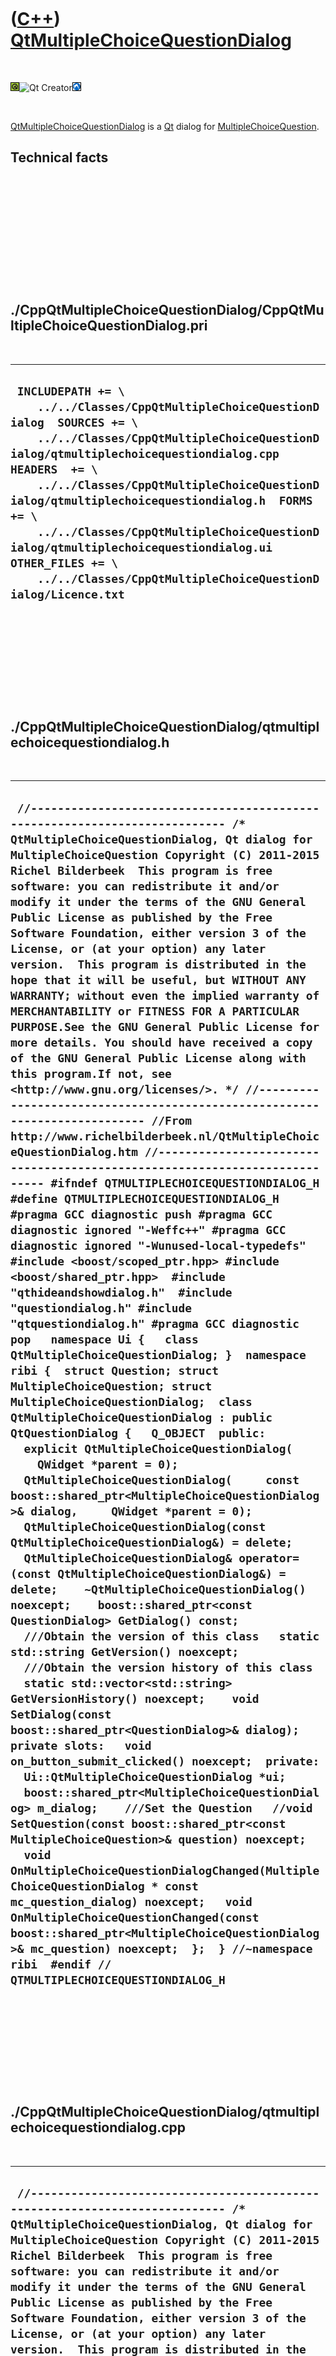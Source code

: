 
 

 

 

 

 

([C++](Cpp.md)) [QtMultipleChoiceQuestionDialog](CppQtMultipleChoiceQuestionDialog.md)
========================================================================================

 

![Qt](PicQt.png)![Qt
Creator](PicQtCreator.png)![Lubuntu](PicLubuntu.png)

 

[QtMultipleChoiceQuestionDialog](CppQtMultipleChoiceQuestionDialog.md)
is a [Qt](CppQt.md) dialog for
[MultipleChoiceQuestion](CppMultipleChoiceQuestion.md).

Technical facts
---------------

 

 

 

 

 

 

./CppQtMultipleChoiceQuestionDialog/CppQtMultipleChoiceQuestionDialog.pri
-------------------------------------------------------------------------

 

  ----------------------------------------------------------------------------------------------------------------------------------------------------------------------------------------------------------------------------------------------------------------------------------------------------------------------------------------------------------------------------------------------------------------------------------------------------------------------
  ` INCLUDEPATH += \     ../../Classes/CppQtMultipleChoiceQuestionDialog  SOURCES += \     ../../Classes/CppQtMultipleChoiceQuestionDialog/qtmultiplechoicequestiondialog.cpp  HEADERS  += \     ../../Classes/CppQtMultipleChoiceQuestionDialog/qtmultiplechoicequestiondialog.h  FORMS += \     ../../Classes/CppQtMultipleChoiceQuestionDialog/qtmultiplechoicequestiondialog.ui  OTHER_FILES += \     ../../Classes/CppQtMultipleChoiceQuestionDialog/Licence.txt`
  ----------------------------------------------------------------------------------------------------------------------------------------------------------------------------------------------------------------------------------------------------------------------------------------------------------------------------------------------------------------------------------------------------------------------------------------------------------------------

 

 

 

 

 

./CppQtMultipleChoiceQuestionDialog/qtmultiplechoicequestiondialog.h
--------------------------------------------------------------------

 

  ------------------------------------------------------------------------------------------------------------------------------------------------------------------------------------------------------------------------------------------------------------------------------------------------------------------------------------------------------------------------------------------------------------------------------------------------------------------------------------------------------------------------------------------------------------------------------------------------------------------------------------------------------------------------------------------------------------------------------------------------------------------------------------------------------------------------------------------------------------------------------------------------------------------------------------------------------------------------------------------------------------------------------------------------------------------------------------------------------------------------------------------------------------------------------------------------------------------------------------------------------------------------------------------------------------------------------------------------------------------------------------------------------------------------------------------------------------------------------------------------------------------------------------------------------------------------------------------------------------------------------------------------------------------------------------------------------------------------------------------------------------------------------------------------------------------------------------------------------------------------------------------------------------------------------------------------------------------------------------------------------------------------------------------------------------------------------------------------------------------------------------------------------------------------------------------------------------------------------------------------------------------------------------------------------------------------------------------------------------------------------------------------------------------------------------------------------------------------------------------------------------------------------------------------------------------------------------------------------------------------------------------------------------------------------------------------------------------------------------------------------------------------------------------------------------------------------------------------------------------------------------------------------------------------------------------------------------------------------------------------------------------------------------------------------------------------------------------------------------------------------------
  ` //--------------------------------------------------------------------------- /* QtMultipleChoiceQuestionDialog, Qt dialog for MultipleChoiceQuestion Copyright (C) 2011-2015 Richel Bilderbeek  This program is free software: you can redistribute it and/or modify it under the terms of the GNU General Public License as published by the Free Software Foundation, either version 3 of the License, or (at your option) any later version.  This program is distributed in the hope that it will be useful, but WITHOUT ANY WARRANTY; without even the implied warranty of MERCHANTABILITY or FITNESS FOR A PARTICULAR PURPOSE.See the GNU General Public License for more details. You should have received a copy of the GNU General Public License along with this program.If not, see <http://www.gnu.org/licenses/>. */ //--------------------------------------------------------------------------- //From http://www.richelbilderbeek.nl/QtMultipleChoiceQuestionDialog.htm //--------------------------------------------------------------------------- #ifndef QTMULTIPLECHOICEQUESTIONDIALOG_H #define QTMULTIPLECHOICEQUESTIONDIALOG_H  #pragma GCC diagnostic push #pragma GCC diagnostic ignored "-Weffc++" #pragma GCC diagnostic ignored "-Wunused-local-typedefs" #include <boost/scoped_ptr.hpp> #include <boost/shared_ptr.hpp>  #include "qthideandshowdialog.h"  #include "questiondialog.h" #include "qtquestiondialog.h" #pragma GCC diagnostic pop   namespace Ui {   class QtMultipleChoiceQuestionDialog; }  namespace ribi {  struct Question; struct MultipleChoiceQuestion; struct MultipleChoiceQuestionDialog;  class QtMultipleChoiceQuestionDialog : public QtQuestionDialog {   Q_OBJECT  public:   explicit QtMultipleChoiceQuestionDialog(     QWidget *parent = 0);    QtMultipleChoiceQuestionDialog(     const boost::shared_ptr<MultipleChoiceQuestionDialog>& dialog,     QWidget *parent = 0);   QtMultipleChoiceQuestionDialog(const QtMultipleChoiceQuestionDialog&) = delete;   QtMultipleChoiceQuestionDialog& operator=(const QtMultipleChoiceQuestionDialog&) = delete;    ~QtMultipleChoiceQuestionDialog() noexcept;    boost::shared_ptr<const QuestionDialog> GetDialog() const;    ///Obtain the version of this class   static std::string GetVersion() noexcept;    ///Obtain the version history of this class   static std::vector<std::string> GetVersionHistory() noexcept;    void SetDialog(const boost::shared_ptr<QuestionDialog>& dialog);  private slots:   void on_button_submit_clicked() noexcept;  private:   Ui::QtMultipleChoiceQuestionDialog *ui;   boost::shared_ptr<MultipleChoiceQuestionDialog> m_dialog;    ///Set the Question   //void SetQuestion(const boost::shared_ptr<const MultipleChoiceQuestion>& question) noexcept;    void OnMultipleChoiceQuestionDialogChanged(MultipleChoiceQuestionDialog * const mc_question_dialog) noexcept;   void OnMultipleChoiceQuestionChanged(const boost::shared_ptr<MultipleChoiceQuestionDialog>& mc_question) noexcept;  };  } //~namespace ribi  #endif // QTMULTIPLECHOICEQUESTIONDIALOG_H`
  ------------------------------------------------------------------------------------------------------------------------------------------------------------------------------------------------------------------------------------------------------------------------------------------------------------------------------------------------------------------------------------------------------------------------------------------------------------------------------------------------------------------------------------------------------------------------------------------------------------------------------------------------------------------------------------------------------------------------------------------------------------------------------------------------------------------------------------------------------------------------------------------------------------------------------------------------------------------------------------------------------------------------------------------------------------------------------------------------------------------------------------------------------------------------------------------------------------------------------------------------------------------------------------------------------------------------------------------------------------------------------------------------------------------------------------------------------------------------------------------------------------------------------------------------------------------------------------------------------------------------------------------------------------------------------------------------------------------------------------------------------------------------------------------------------------------------------------------------------------------------------------------------------------------------------------------------------------------------------------------------------------------------------------------------------------------------------------------------------------------------------------------------------------------------------------------------------------------------------------------------------------------------------------------------------------------------------------------------------------------------------------------------------------------------------------------------------------------------------------------------------------------------------------------------------------------------------------------------------------------------------------------------------------------------------------------------------------------------------------------------------------------------------------------------------------------------------------------------------------------------------------------------------------------------------------------------------------------------------------------------------------------------------------------------------------------------------------------------------------------------------------

 

 

 

 

 

./CppQtMultipleChoiceQuestionDialog/qtmultiplechoicequestiondialog.cpp
----------------------------------------------------------------------

 

  --------------------------------------------------------------------------------------------------------------------------------------------------------------------------------------------------------------------------------------------------------------------------------------------------------------------------------------------------------------------------------------------------------------------------------------------------------------------------------------------------------------------------------------------------------------------------------------------------------------------------------------------------------------------------------------------------------------------------------------------------------------------------------------------------------------------------------------------------------------------------------------------------------------------------------------------------------------------------------------------------------------------------------------------------------------------------------------------------------------------------------------------------------------------------------------------------------------------------------------------------------------------------------------------------------------------------------------------------------------------------------------------------------------------------------------------------------------------------------------------------------------------------------------------------------------------------------------------------------------------------------------------------------------------------------------------------------------------------------------------------------------------------------------------------------------------------------------------------------------------------------------------------------------------------------------------------------------------------------------------------------------------------------------------------------------------------------------------------------------------------------------------------------------------------------------------------------------------------------------------------------------------------------------------------------------------------------------------------------------------------------------------------------------------------------------------------------------------------------------------------------------------------------------------------------------------------------------------------------------------------------------------------------------------------------------------------------------------------------------------------------------------------------------------------------------------------------------------------------------------------------------------------------------------------------------------------------------------------------------------------------------------------------------------------------------------------------------------------------------------------------------------------------------------------------------------------------------------------------------------------------------------------------------------------------------------------------------------------------------------------------------------------------------------------------------------------------------------------------------------------------------------------------------------------------------------------------------------------------------------------------------------------------------------------------------------------------------------------------------------------------------------------------------------------------------------------------------------------------------------------------------------------------------------------------------------------------------------------------------------------------------------------------------------------------------------------------------------------------------------------------------------------------------------------------------------------------------------------------------------------------------------------------------------------------------------------------------------------------------------------------------------------------------------------------------------------------------------------------------------------------------------------------------------------------------------------------------------------------------------------------------------------------------------------------------------------------------------------------------------------------------------------------------------------------------------------------------------------------------------------------------------------------------------------------------------------------------------------------------------------------------------------------------------------------------------------------------------------------------------------------------------------------------------------------------------------------------------------------------------------------------------------------------------------------------------------------------------------------------------------------------------------------------------------------------------------------------------------------------------------------------------------------------------------------------------------------------------------------------------------------------------------------------------------------------------------------------------------------------------------------------------------------------------------------------------------------------------------------------------------------------------------------------------------------------------------------------------------------------------------------------------------------------------------------------------------------------------------------------------------------------------------------------------------------------------------------------------------------------------------------------------------------------------------------------------------------------------------------------------------------------------------------------------------------------------------------------------------------------------------------------------------------------------------------------------------------------------------------------------------------------------------------------------------------------------------------------------------------------------------------------------------------------------------------------------------------------------------------------------------------------------------------------------------------------------------------------------------------------------------------------------------------------------------------------------------------------------------------------------------------------------------------------------------------------------------------------------------------------------------------------------------------------------------------------------------------------------------------------------------------------------------------------------------------------------------------------------------------------------------------------------------------------------------------------------------------------------------------------------------------------------------------------------------------------------------------------------------------------------------------------------------------------------------------------------------------------------------------------------------------------------------------------------------------------------------------------------------------------------------------------------------------------------------------------------------------------------------------------------------------------------------------------------------------------------------------------------------------------------------------------------------------------------------------------------------------------------------------------------------------------------------------------------------------------------------------------------------------------------------------------------------------------------------------------------------------------------------------------------------------------------------------------------------------------------------------------------------------------------------------------------------------------------------------------------------------------------------------------------------------------------------------------------------------------------------------------------------------------------------------------------------------------------------------------------------------------------------------------------------------------------------------------------------------------------------------------------------------------------------------------------------------------------------------------------------------------------------------------------------------------------------------------------------------------------------------------------------------------------------------------------------------------------------------------------------------------------------------------------------------------------------------------------------------------------------------------------------------------------------------------------------------------------------------------------------------------------------------------------------------------------------------------------------------------------------------------------------------------------------------------------------------------------------------------------------------------------------------------------------------------------------------------------------------------------------------------------------------------------------------------------------------------------------------------------------------------------------------------------------------------------------------------------------------------------------------------------------------------------------------------------------------------------------------------------------------------------------------------------------------------------------------------------------------------------------------------------------------------------------------------------------------------------------------------------------------------------------------------
  ` //--------------------------------------------------------------------------- /* QtMultipleChoiceQuestionDialog, Qt dialog for MultipleChoiceQuestion Copyright (C) 2011-2015 Richel Bilderbeek  This program is free software: you can redistribute it and/or modify it under the terms of the GNU General Public License as published by the Free Software Foundation, either version 3 of the License, or (at your option) any later version.  This program is distributed in the hope that it will be useful, but WITHOUT ANY WARRANTY; without even the implied warranty of MERCHANTABILITY or FITNESS FOR A PARTICULAR PURPOSE.See the GNU General Public License for more details. You should have received a copy of the GNU General Public License along with this program.If not, see <http://www.gnu.org/licenses/>. */ //--------------------------------------------------------------------------- //From http://www.richelbilderbeek.nl/QtMultipleChoiceQuestionDialog.htm //--------------------------------------------------------------------------- #pragma GCC diagnostic push #pragma GCC diagnostic ignored "-Weffc++" #pragma GCC diagnostic ignored "-Wunused-local-typedefs" #include "qtmultiplechoicequestiondialog.h"  #include <array> #include <boost/bind.hpp> #include <boost/lambda/bind.hpp> #include <boost/lambda/lambda.hpp> #include <boost/lexical_cast.hpp> #include <boost/numeric/conversion/cast.hpp>  #include <QFile>  #include "fileio.h" #include "multiplechoicequestion.h" #include "multiplechoicequestiondialog.h" #include "qtquestiondialog.h" #include "questiondialog.h" #include "trace.h" #include "ui_qtmultiplechoicequestiondialog.h"  #pragma GCC diagnostic pop  /* ribi::QtMultipleChoiceQuestionDialog::QtMultipleChoiceQuestionDialog(QWidget *parent)   : QtQuestionDialog(parent),     ui(new Ui::QtMultipleChoiceQuestionDialog),     m_dialog(       new MultipleChoiceQuestionDialog(         boost::shared_ptr<MultipleChoiceQuestion>(           new MultipleChoiceQuestion(             "*","1+1=","2",{"1","3","4"})))) {   assert(m_dialog);   assert(GetDialog());    ui->setupUi(this); } */  ribi::QtMultipleChoiceQuestionDialog::QtMultipleChoiceQuestionDialog(   const boost::shared_ptr<MultipleChoiceQuestionDialog>& dialog,   QWidget *parent)   : QtQuestionDialog(parent),     ui(new Ui::QtMultipleChoiceQuestionDialog),     m_dialog(dialog) {   assert(m_dialog);   assert(GetDialog());    ui->setupUi(this);   //this->SetQuestion(m_dialog->GetMultipleChoiceQuestion());    const boost::shared_ptr<const MultipleChoiceQuestion> question {     m_dialog->GetMultipleChoiceQuestion()   };   assert(question);    if (fileio::FileIo().IsRegularFile(question->GetFilename().c_str()))   {     ui->image->setPixmap(QPixmap(question->GetFilename().c_str()));   }    ui->stackedWidget->setCurrentWidget(ui->page_question);   ui->label_question->setText(question->GetQuestion().c_str());   ui->label_question_again->setText(question->GetQuestion().c_str());   ui->label_answer->setText(question->GetAnswer().c_str());    const int sz = 7;   const std::array<QRadioButton*,sz> buttons {     { ui->radio_1, ui->radio_2, ui->radio_3, ui->radio_4, ui->radio_5, ui->radio_6, ui->radio_7 }   };   const std::vector<std::string> options = question->GetOptions();   static_assert(sz == static_cast<int>(buttons.size()),"std::array<T,sz> will have size sz");   assert(sz >= boost::numeric_cast<int>(options.size()));   for (int i = 0; i!=sz; ++i)   {     if (i < boost::numeric_cast<int>(options.size()))     {       buttons[i]->setText(options[i].c_str());     }     else     {       buttons[i]->setVisible(false);     }   }  }  ribi::QtMultipleChoiceQuestionDialog::~QtMultipleChoiceQuestionDialog() noexcept {   delete ui; }  boost::shared_ptr<const ribi::QuestionDialog> ribi::QtMultipleChoiceQuestionDialog::GetDialog() const {   return m_dialog; }  std::string ribi::QtMultipleChoiceQuestionDialog::GetVersion() noexcept {   return "1.0"; }  std::vector<std::string> ribi::QtMultipleChoiceQuestionDialog::GetVersionHistory() noexcept {   return {     "2011-06-28: version 1.0: initial version"   }; }  void ribi::QtMultipleChoiceQuestionDialog::OnMultipleChoiceQuestionDialogChanged(   MultipleChoiceQuestionDialog * const mc_question_dialog ) noexcept {   assert(mc_question_dialog);    ui->radio_1->setChecked(mc_question_dialog->GetAnswerInProgress() == 0);   ui->radio_2->setChecked(mc_question_dialog->GetAnswerInProgress() == 1);   ui->radio_3->setChecked(mc_question_dialog->GetAnswerInProgress() == 2);   ui->radio_4->setChecked(mc_question_dialog->GetAnswerInProgress() == 3);   ui->radio_5->setChecked(mc_question_dialog->GetAnswerInProgress() == 4);   ui->radio_6->setChecked(mc_question_dialog->GetAnswerInProgress() == 5);   ui->radio_7->setChecked(mc_question_dialog->GetAnswerInProgress() == 6);   OnMultipleChoiceQuestionDialogChanged(mc_question_dialog); }  void ribi::QtMultipleChoiceQuestionDialog::OnMultipleChoiceQuestionChanged(   const boost::shared_ptr<MultipleChoiceQuestionDialog>& mc_question ) noexcept {   assert(mc_question);   assert(mc_question->GetQuestion());   if (fileio::FileIo().IsRegularFile(mc_question->GetQuestion()->GetFilename()))   {     ui->image->setPixmap(QPixmap(mc_question->GetQuestion()->GetFilename().c_str()));   }    ui->stackedWidget->setCurrentWidget(ui->page_question);   ui->label_question->setText(mc_question->GetQuestion()->GetQuestion().c_str());   ui->label_question_again->setText(mc_question->GetQuestion()->GetQuestion().c_str());   ui->label_answer->setText(mc_question->GetQuestion()->GetCorrectAnswers()[0].c_str());  }  void ribi::QtMultipleChoiceQuestionDialog::SetDialog(const boost::shared_ptr<QuestionDialog>& dialog) {   const bool verbose = false;    const boost::shared_ptr<MultipleChoiceQuestionDialog> mcquestiondialog     = boost::dynamic_pointer_cast<MultipleChoiceQuestionDialog>(dialog);   if (!mcquestiondialog)   {     std::stringstream s;     s << "QtMultipleChoiceQuestionDialog::SetDialog: not an MultipleChoiceQuestionDialog '" << dialog->ToStr() << "'\n";     //this->ui->stackedWidget->setVisible(false);     //this->ui->image->setVisible(false);     return;   }    //this->ui->stackedWidget->setVisible(true);   //this->ui->image->setVisible(true);    assert(mcquestiondialog);   if (m_dialog == mcquestiondialog)   {     return;   }   if (verbose)   {     std::stringstream s;     s << "Setting mcquestiondialog '" << mcquestiondialog->ToStr() << "'\n";   }   const auto mc_question_after = mcquestiondialog->GetMultipleChoiceQuestion();    bool mc_question_changed  = true;    if (m_dialog)   {     const auto mc_question_before = m_dialog->GetMultipleChoiceQuestion();      mc_question_changed = mc_question_before != mc_question_after;      if (verbose)     {       if (mc_question_changed)       {         std::stringstream s;         s           << "open_question will change from "           << mc_question_before->ToStr()           << " to "           << mc_question_after->ToStr()           << '\n'         ;         TRACE(s.str());       }     }     //Disconnect     m_dialog->m_signal_mc_question_changed.disconnect(       boost::bind(&ribi::QtMultipleChoiceQuestionDialog::OnMultipleChoiceQuestionDialogChanged,this,boost::lambda::_1)     );      /*     m_dialog->m_signal_request_quit.disconnect(       boost::bind(&ribi::QtMultipleChoiceQuestionDialog::OnQuit,this,boost::lambda::_1)     );     m_dialog->m_signal_submitted.disconnect(       boost::bind(&ribi::QtMultipleChoiceQuestionDialog::OnSubmit,this,boost::lambda::_1)     );     */   }    //Replace m_example by the new one   m_dialog = mcquestiondialog;    assert(m_dialog->GetMultipleChoiceQuestion() == mc_question_after);    m_dialog->m_signal_mc_question_changed.connect(     boost::bind(&ribi::QtMultipleChoiceQuestionDialog::OnMultipleChoiceQuestionDialogChanged,this,boost::lambda::_1)   );   /*   m_dialog->m_signal_request_quit.connect(     boost::bind(&ribi::QtMultipleChoiceQuestionDialog::OnQuit,this)   );   m_dialog->m_signal_submitted.connect(     boost::bind(&ribi::QtMultipleChoiceQuestionDialog::OnSubmit,this,boost::lambda::_1)   );   */    //Emit everything that has changed   if (mc_question_changed)   {     m_dialog->m_signal_mc_question_changed(m_dialog.get());   }    assert(mcquestiondialog == m_dialog); }  /* void ribi::QtMultipleChoiceQuestionDialog::SetQuestion(   const boost::shared_ptr<const MultipleChoiceQuestion>& question) noexcept {   m_dialog->SetQuestion(question);    if (QFile::exists(question->GetFilename().c_str()))   {     ui->image->setPixmap(QPixmap(question->GetFilename().c_str()));   }    const MultipleChoiceQuestion * const q     = dynamic_cast<const MultipleChoiceQuestion *>(question.get());   assert(q);    ui->stackedWidget->setCurrentWidget(ui->page_question);   ui->label_question->setText(question->GetQuestion().c_str());   ui->label_question_again->setText(q->GetQuestion().c_str());   ui->label_answer->setText(q->GetAnswer().c_str());     const int sz = 7;   const std::array<QRadioButton*,sz> buttons     = { ui->radio_1, ui->radio_2, ui->radio_3, ui->radio_4, ui->radio_5, ui->radio_6, ui->radio_7 };   const std::vector<std::string> options = q->GetOptions();   static_assert(sz == buttons.size(),"std::array<T,sz> will have size sz");   assert(sz >= boost::numeric_cast<int>(options.size()));   for (int i = 0; i!=sz; ++i)   {     if (i < boost::numeric_cast<int>(options.size()))     {       buttons[i]->setText(options[i].c_str());     }     else     {       buttons[i]->setVisible(false);     }   }   } */  void ribi::QtMultipleChoiceQuestionDialog::on_button_submit_clicked() noexcept {   assert(!m_dialog->HasSubmitted());   const std::vector<const QRadioButton* > buttons     = { ui->radio_1, ui->radio_2, ui->radio_3, ui->radio_4, ui->radio_5, ui->radio_6 };    if (std::find_if(     buttons.begin(), buttons.end(),     boost::bind(&QRadioButton::isChecked,boost::lambda::_1)       == true) == buttons.end()) return;    const std::string index {     boost::lexical_cast<std::string>(       std::distance(         buttons.begin(),         std::find_if(           buttons.begin(), buttons.end(),           boost::bind(&QRadioButton::isChecked,boost::lambda::_1) == true         )       )     )   };     this->m_dialog->Submit(index);    const bool is_correct = m_dialog->IsAnswerCorrect();    this->ui->stackedWidget->setCurrentWidget(is_correct     ? ui->page_correct     : ui->page_incorrect); }`
  --------------------------------------------------------------------------------------------------------------------------------------------------------------------------------------------------------------------------------------------------------------------------------------------------------------------------------------------------------------------------------------------------------------------------------------------------------------------------------------------------------------------------------------------------------------------------------------------------------------------------------------------------------------------------------------------------------------------------------------------------------------------------------------------------------------------------------------------------------------------------------------------------------------------------------------------------------------------------------------------------------------------------------------------------------------------------------------------------------------------------------------------------------------------------------------------------------------------------------------------------------------------------------------------------------------------------------------------------------------------------------------------------------------------------------------------------------------------------------------------------------------------------------------------------------------------------------------------------------------------------------------------------------------------------------------------------------------------------------------------------------------------------------------------------------------------------------------------------------------------------------------------------------------------------------------------------------------------------------------------------------------------------------------------------------------------------------------------------------------------------------------------------------------------------------------------------------------------------------------------------------------------------------------------------------------------------------------------------------------------------------------------------------------------------------------------------------------------------------------------------------------------------------------------------------------------------------------------------------------------------------------------------------------------------------------------------------------------------------------------------------------------------------------------------------------------------------------------------------------------------------------------------------------------------------------------------------------------------------------------------------------------------------------------------------------------------------------------------------------------------------------------------------------------------------------------------------------------------------------------------------------------------------------------------------------------------------------------------------------------------------------------------------------------------------------------------------------------------------------------------------------------------------------------------------------------------------------------------------------------------------------------------------------------------------------------------------------------------------------------------------------------------------------------------------------------------------------------------------------------------------------------------------------------------------------------------------------------------------------------------------------------------------------------------------------------------------------------------------------------------------------------------------------------------------------------------------------------------------------------------------------------------------------------------------------------------------------------------------------------------------------------------------------------------------------------------------------------------------------------------------------------------------------------------------------------------------------------------------------------------------------------------------------------------------------------------------------------------------------------------------------------------------------------------------------------------------------------------------------------------------------------------------------------------------------------------------------------------------------------------------------------------------------------------------------------------------------------------------------------------------------------------------------------------------------------------------------------------------------------------------------------------------------------------------------------------------------------------------------------------------------------------------------------------------------------------------------------------------------------------------------------------------------------------------------------------------------------------------------------------------------------------------------------------------------------------------------------------------------------------------------------------------------------------------------------------------------------------------------------------------------------------------------------------------------------------------------------------------------------------------------------------------------------------------------------------------------------------------------------------------------------------------------------------------------------------------------------------------------------------------------------------------------------------------------------------------------------------------------------------------------------------------------------------------------------------------------------------------------------------------------------------------------------------------------------------------------------------------------------------------------------------------------------------------------------------------------------------------------------------------------------------------------------------------------------------------------------------------------------------------------------------------------------------------------------------------------------------------------------------------------------------------------------------------------------------------------------------------------------------------------------------------------------------------------------------------------------------------------------------------------------------------------------------------------------------------------------------------------------------------------------------------------------------------------------------------------------------------------------------------------------------------------------------------------------------------------------------------------------------------------------------------------------------------------------------------------------------------------------------------------------------------------------------------------------------------------------------------------------------------------------------------------------------------------------------------------------------------------------------------------------------------------------------------------------------------------------------------------------------------------------------------------------------------------------------------------------------------------------------------------------------------------------------------------------------------------------------------------------------------------------------------------------------------------------------------------------------------------------------------------------------------------------------------------------------------------------------------------------------------------------------------------------------------------------------------------------------------------------------------------------------------------------------------------------------------------------------------------------------------------------------------------------------------------------------------------------------------------------------------------------------------------------------------------------------------------------------------------------------------------------------------------------------------------------------------------------------------------------------------------------------------------------------------------------------------------------------------------------------------------------------------------------------------------------------------------------------------------------------------------------------------------------------------------------------------------------------------------------------------------------------------------------------------------------------------------------------------------------------------------------------------------------------------------------------------------------------------------------------------------------------------------------------------------------------------------------------------------------------------------------------------------------------------------------------------------------------------------------------------------------------------------------------------------------------------------------------------------------------------------------------------------------------------------------------------------------------------------------------------------------------------------------------------------------------------------------------------------------------------------------------------------------------------------------------------------------------------------------------------------------------------------------------------------------------------------------------------------------------------------------------------------------------------------------------------------------------------------

 

 

 

 

 

 

